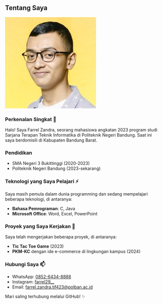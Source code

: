 ## Tentang Saya
![Gambar Example](arel.jpg)

### Perkenalan Singkat 👋
Halo! Saya Farrel Zandra, seorang mahasiswa angkatan 2023 program studi Sarjana Terapan Teknik Informatika di Politeknik Negeri Bandung. Saat ini saya berdomisili di Kabupaten Bandung Barat.

### Pendidikan
- SMA Negeri 3 Bukittinggi (2020-2023)  
- Politeknik Negeri Bandung (2023-sekarang)  

### Teknologi yang Saya Pelajari ⚡
Saya masih pemula dalam dunia programming dan sedang mempelajari beberapa teknologi, di antaranya:
- **Bahasa Pemrograman**: C, Java
- **Microsoft Office**: Word, Excel, PowerPoint

### Proyek yang Saya Kerjakan 🔭
Saya telah mengerjakan beberapa proyek, di antaranya:
- **Tic Tac Toe Game** (2023)
- **PKM-KC** dengan ide e-commerce di lingkungan kampus (2024)

### Hubungi Saya 📫
- WhatsApp: [0852-6434-8888](https://www.whatsapp.com/+6285264348888)
- Instagram: [farrel29__](https://www.instagram.com/farrel29__)
- Email: farrel.zandra.tif423@polban.ac.id

Mari saling terhubung melalui GitHub! ✨
